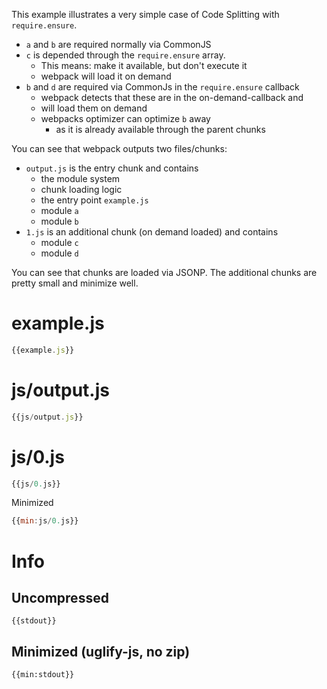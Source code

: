 This example illustrates a very simple case of Code Splitting with `require.ensure`.

* `a` and `b` are required normally via CommonJS
* `c` is depended through the `require.ensure` array.
  * This means: make it available, but don't execute it
  * webpack will load it on demand
* `b` and `d` are required via CommonJs in the `require.ensure` callback
  * webpack detects that these are in the on-demand-callback and
  * will load them on demand
  * webpacks optimizer can optimize `b` away
    * as it is already available through the parent chunks

You can see that webpack outputs two files/chunks:

* `output.js` is the entry chunk and contains
  * the module system
  * chunk loading logic
  * the entry point `example.js`
  * module `a`
  * module `b`
* `1.js` is an additional chunk (on demand loaded) and contains
  * module `c`
  * module `d`

You can see that chunks are loaded via JSONP. The additional chunks are pretty small and minimize well.

# example.js

``` javascript
{{example.js}}
```


# js/output.js

``` javascript
{{js/output.js}}
```

# js/0.js

``` javascript
{{js/0.js}}
```

Minimized

``` javascript
{{min:js/0.js}}
```

# Info

## Uncompressed

```
{{stdout}}
```

## Minimized (uglify-js, no zip)

```
{{min:stdout}}
```
